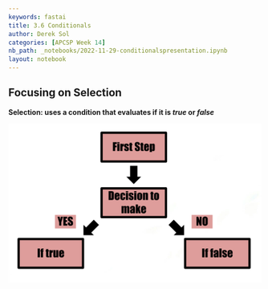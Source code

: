 ```yaml
---
keywords: fastai
title: 3.6 Conditionals
author: Derek Sol
categories: [APCSP Week 14]
nb_path: _notebooks/2022-11-29-conditionalspresentation.ipynb
layout: notebook
---
```


<!--
#################################################
### THIS FILE WAS AUTOGENERATED! DO NOT EDIT! ###
#################################################
# file to edit: _notebooks/2022-11-29-conditionalspresentation.ipynb
-->

<div class="container" id="notebook-container">
        
<div class="cell border-box-sizing text_cell rendered"><div class="inner_cell">
<div class="text_cell_render border-box-sizing rendered_html">
<h2 id="Focusing-on-Selection">Focusing on Selection<a class="anchor-link" href="#Focusing-on-Selection"> </a></h2><p><strong>Selection: uses a condition that evaluates if it is <i>true</i> or <i>false</i></strong></p>
<p><img src="https://github.com/DerekSol/Tera/blob/6e3f337611b765e6609eccc558c73ce595ab2d6e/images/selectiondiagram.png" alt=""></p>

</div>
</div>
</div>
</div>
 

